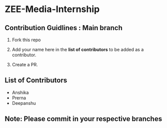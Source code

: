 # ZEE-Media-Internship

## Contribution Guidlines : Main branch
 1. Fork this repo 

 2. Add your name here in the **list of contributors** to be added as a contributor.

 3. Create a PR.


## List of Contributors
- Anshika
- Prerna
- Deepanshu

## Note: Please commit in your respective branches
